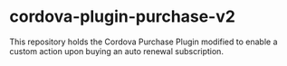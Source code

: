 # cordova-plugin-purchase-v2
This repository holds the Cordova Purchase Plugin modified to enable a custom action upon buying an auto renewal subscription.
